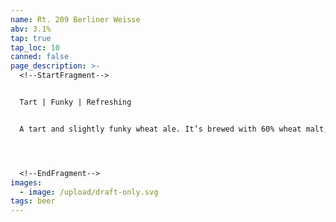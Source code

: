 ```yaml
---
name: Rt. 209 Berliner Weisse
abv: 3.1%
tap: true
tap_loc: 10
canned: false
page_description: >-
  <!--StartFragment-->


  Tart | Funky | Refreshing 


  A tart and slightly funky wheat ale. It’s brewed with 60% wheat malt, single decocted and kettle soured. The result is super refreshing and thirst quenching.




  <!--EndFragment-->
images:
  - image: /upload/draft-only.svg
tags: beer
---
```

